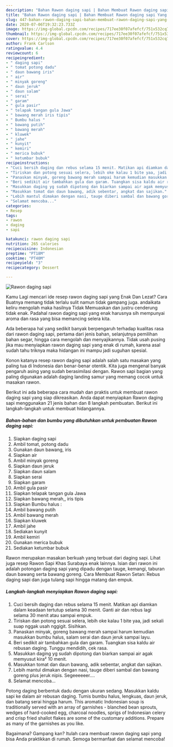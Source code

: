 ```yaml
---
description: "Bahan Rawon daging sapi | Bahan Membuat Rawon daging sapi Yang Bisa Manjain Lidah"
title: "Bahan Rawon daging sapi | Bahan Membuat Rawon daging sapi Yang Bisa Manjain Lidah"
slug: 447-bahan-rawon-daging-sapi-bahan-membuat-rawon-daging-sapi-yang-bisa-manjain-lidah
date: 2020-07-06T19:32:23.733Z
image: https://img-global.cpcdn.com/recipes/717ee30f07afefcf/751x532cq70/rawon-daging-sapi-foto-resep-utama.jpg
thumbnail: https://img-global.cpcdn.com/recipes/717ee30f07afefcf/751x532cq70/rawon-daging-sapi-foto-resep-utama.jpg
cover: https://img-global.cpcdn.com/recipes/717ee30f07afefcf/751x532cq70/rawon-daging-sapi-foto-resep-utama.jpg
author: Frank Carlson
ratingvalue: 4.4
reviewcount: 6
recipeingredient:
- " daging sapi"
- " tomat potong dadu"
- " daun bawang iris"
- " air"
- " minyak goreng"
- " daun jeruk"
- " daun salam"
- " serai"
- " garam"
- " gula pasir"
- " telapak tangan gula Jawa"
- " bawang merah iris tipis"
- " Bumbu halus "
- " bawang putih"
- " bawang merah"
- " kluwek"
- " jahe"
- " kunyit"
- " kemiri"
- " merica bubuk"
- " ketumbar bubuk"
recipeinstructions:
- "Cuci bersih daging dan rebus selama 15 menit. Matikan api diamkan dalam keadaan tertutup selama 30 menit. Ganti air dan rebus lagi selama 30 menit atau sampai empuk."
- "Tiriskan dan potong sesuai selera, lebih oke kalau 1 bite yaa, jadi sekali suap nggak usah nggigit. Sisihkan."
- "Panaskan minyak, goreng bawang merah sampai harum kemudian masukkan bumbu halus, salam serai dan daun jeruk sampai layu."
- "Beri sedikit air tambahkan gula dan garam. Tuangkan sisa kaldu air rebusan daging. Tunggu mendidih, cek rasa."
- "Masukkan daging yg sudah dipotong dan biarkan sampai air agak memyusut kira² 10 menit."
- "Masukkan tomat dan daun bawang, adik sebentar, angkat dan sajikan."
- "Lebih mantul dimakan dengan nasi, tauge diberi sambal dan bawang goreng plus jeruk nipis. Segeeeeeer...."
- "Selamat mencoba..."
categories:
- Resep
tags:
- rawon
- daging
- sapi

katakunci: rawon daging sapi 
nutrition: 265 calories
recipecuisine: Indonesian
preptime: "PT18M"
cooktime: "PT40M"
recipeyield: "3"
recipecategory: Dessert

---
```



![Rawon daging sapi](https://img-global.cpcdn.com/recipes/717ee30f07afefcf/751x532cq70/rawon-daging-sapi-foto-resep-utama.jpg)

Kamu Lagi mencari ide resep rawon daging sapi yang Enak Dan Lezat? Cara Buatnya memang tidak terlalu sulit namun tidak gampang juga. andaikata keliru mengolah maka hasilnya Tidak Memuaskan dan justru cenderung tidak enak. Padahal rawon daging sapi yang enak harusnya sih mempunyai aroma dan rasa yang bisa memancing selera kita.

Ada beberapa hal yang sedikit banyak berpengaruh terhadap kualitas rasa dari rawon daging sapi, pertama dari jenis bahan, selanjutnya pemilihan bahan segar, hingga cara mengolah dan menyajikannya. Tidak usah pusing jika mau menyiapkan rawon daging sapi yang enak di rumah, karena asal sudah tahu triknya maka hidangan ini mampu jadi suguhan spesial.

Konon katanya resep rawon daging sapi adalah salah satu masakan yang paling tua di Indonesia dan benar-benar otentik. Kita juga mengenal banyak pengaruh asing yang sudah berasimilasi dengan. Rawon sapi bagian yang paling digunakan adalah daging landing samur yang memang cocok untuk masakan rawon.


Berikut ini ada beberapa cara mudah dan praktis untuk membuat rawon daging sapi yang siap dikreasikan. Anda dapat menyiapkan Rawon daging sapi menggunakan 21 jenis bahan dan 8 langkah pembuatan. Berikut ini langkah-langkah untuk membuat hidangannya.

<!--inarticleads1-->

##### Bahan-bahan dan bumbu yang dibutuhkan untuk pembuatan Rawon daging sapi:

1. Siapkan  daging sapi
1. Ambil  tomat, potong dadu
1. Gunakan  daun bawang, iris
1. Siapkan  air
1. Ambil  minyak goreng
1. Siapkan  daun jeruk
1. Siapkan  daun salam
1. Siapkan  serai
1. Siapkan  garam
1. Ambil  gula pasir
1. Siapkan  telapak tangan gula Jawa
1. Siapkan  bawang merah,, iris tipis
1. Siapkan  Bumbu halus :
1. Ambil  bawang putih
1. Ambil  bawang merah
1. Siapkan  kluwek
1. Ambil  jahe
1. Sediakan  kunyit
1. Ambil  kemiri
1. Gunakan  merica bubuk
1. Sediakan  ketumbar bubuk


Rawon merupakan masakan berkuah yang terbuat dari daging sapi. Lihat juga resep Rawon Sapi Khas Surabaya enak lainnya. Isian dari rawon ini adalah potongan daging sapi yang dipadu dengan tauge, kemangi, taburan daun bawang serta bawang goreng. Cara Membuat Rawon Setan: Rebus daging sapi dan juga tulang sapi hingga matang dan empuk. 

<!--inarticleads2-->

##### Langkah-langkah menyiapkan Rawon daging sapi:

1. Cuci bersih daging dan rebus selama 15 menit. Matikan api diamkan dalam keadaan tertutup selama 30 menit. Ganti air dan rebus lagi selama 30 menit atau sampai empuk.
1. Tiriskan dan potong sesuai selera, lebih oke kalau 1 bite yaa, jadi sekali suap nggak usah nggigit. Sisihkan.
1. Panaskan minyak, goreng bawang merah sampai harum kemudian masukkan bumbu halus, salam serai dan daun jeruk sampai layu.
1. Beri sedikit air tambahkan gula dan garam. Tuangkan sisa kaldu air rebusan daging. Tunggu mendidih, cek rasa.
1. Masukkan daging yg sudah dipotong dan biarkan sampai air agak memyusut kira² 10 menit.
1. Masukkan tomat dan daun bawang, adik sebentar, angkat dan sajikan.
1. Lebih mantul dimakan dengan nasi, tauge diberi sambal dan bawang goreng plus jeruk nipis. Segeeeeeer....
1. Selamat mencoba...


Potong daging berbentuk dadu dengan ukuran sedang. Masukkan kaldu sapi ke dalam air rebusan daging. Tumis bumbu halus, lengkuas, daun jeruk, dan batang serai hingga harum. This aromatic Indonesian soup is traditionally served with an array of garnishes - blanched bean sprouts, wedges of hard-cooked egg, charcoal noodles, sprigs of Indonesian celery and crisp fried shallot flakes are some of the customary additions. Prepare as many of the garnishes as you like. 

Bagaimana? Gampang kan? Itulah cara membuat rawon daging sapi yang bisa Anda praktikkan di rumah. Semoga bermanfaat dan selamat mencoba!
